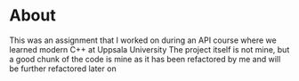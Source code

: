 # About
This was an assignment that I worked on during an API course where we learned modern C++ at Uppsala University
The project itself is not mine, but a good chunk of the code is mine as it has been refactored by me and will be further refactored later on
